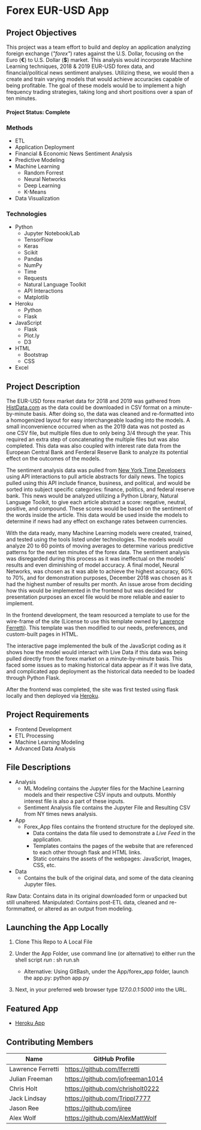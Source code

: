 # Forex EUR-USD App

## Project Objectives
This project was a team effort to build and deploy an application analyzing foreign exchange (_"forex"_) rates against the U.S. Dollar, focusing on the Euro (**€**) to U.S. Dollar (**$**) market. This analysis would incorporate Machine Learning techniques, 2018 & 2019 EUR-USD forex data, and financial/political news sentiment analyses. Utilizing these, we would then a create and train varying models that would achieve accuracies capable of being profitable. The goal of these models would be to implement a high frequency trading strategies, taking long and short positions over a span of ten minutes.

#### Project Status: Complete

### Methods
* ETL
* Application Deployment
* Financial & Economic News Sentiment Analysis
* Predictive Modeling
* Machine Learning
    * Random Forrest
    * Neural Networks
    * Deep Learning
    * K-Means
* Data Visualization

### Technologies
* Python 
    * Jupyter Notebook/Lab
    * TensorFlow
    * Keras
    * Scikit
    * Pandas
    * NumPy
    * Time
    * Requests
    * Natural Language Toolkit
    * API Interactions
    * Matplotlib
* Heroku
    * Python
    * Flask
* JavaScript
    * Flask
    * Plot.ly
    * D3
* HTML
    * Bootstrap
    * CSS
* Excel

## Project Description
The EUR-USD forex market data for 2018 and 2019 was gathered from [HistData.com](https://www.histdata.com/download-free-forex-data/) as the data could be downloaded in CSV format on a minute-by-minute basis. After doing so, the data was cleaned and re-formatted into a homogenized layout for easy interchangeable loading into the models. A small inconvenience occurred when as the 2019 data was not posted as one CSV file, but multiple files due to only being 3/4 through the year. This required an extra step of concatenating the multiple files but was also completed. This data was also coupled with interest rate data from the European Central Bank and Ferderal Reserve Bank to analyze its potential effect on the outcomes of the models.

The sentiment analysis data was pulled from [New York Time Developers](https://developer.nytimes.com/) using API interactions to pull article abstracts for daily news. The topics pulled using this API include finance, business, and political, and would be sorted into subject specific categories: finance, politics, and federal reserve bank. This news would be analyzed utilizing a Python Library, Natural Language Toolkit, to give each article abstract a score: negative, neutral, positive, and compound. These scores would be based on the sentiment of the words inside the article. This data would be used inside the models to determine if news had any effect on exchange rates between currencies. 

With the data ready, many Machine Learning models were created, trained, and tested using the tools listed under technologies. The models would analyze 20 to 60 points of moving averages to determine various predictive patterns for the next ten minutes of the forex data. The sentiment analysis was disregarded during this process as it was ineffectual on the models' results and even diminishing of model accuracy. A final model, Neural Networks, was chosen as it was able to achieve the highest accuracy, 60% to 70%, and for demonstration purposes, December 2018 was chosen as it had the highest number of results per month. An issue arose from deciding how this would be implemented in the frontend but was decided for presentation purposes an excel file would be more reliable and easier to implement.

In the frontend development, the team resourced a template to use for the wire-frame of the site (License to use this template owned by [Lawrence Ferretti](https://github.com/lferretti)). This template was then modified to our needs, preferences, and custom-built pages in HTML.

The interactive page implemented the bulk of the JavaScript coding as it shows how the model would interact with Live Data if this data was being pulled directly from the forex market on a minute-by-minute basis. This faced some issues as to making historical data appear as if it was live data, and complicated app deployment as the historical data needed to be loaded through Python Flask.

After the frontend was completed, the site was first tested using flask locally and then deployed via [Heroku](https://millionairemaker.herokuapp.com/).

## Project Requirements

- Frontend Development
- ETL Processing
- Machine Learning Modeling
- Advanced Data Analysis

## File Descriptions



* Analysis
    * ML Modeling contains the Jupyter files for the Machine Learning models and their respective CSV inputs and outputs. Monthly interest file is also a part of these inputs. 
    * Sentiment Analysis file contains the Jupyter File and Resulting CSV from NY times news analysis.
* App 
    * Forex_App files contains the frontend structure for the deployed site.
        * Data contains the data file used to demonstrate a _Live Feed_ in the application.
        * Templates contains the pages of the website that are referenced to each other through flask and HTML links.
        * Static contains the assets of the webpages: JavaScript, Images, CSS, etc.
* Data
    * Contains the bulk of the original data, and some of the data cleaning Jupyter files. 

Raw Data: Contains data in its original downloaded form or unpacked but still unaltered. 
Manipulated: Contains post-ETL data, cleaned and re-formmatted, or altered as an output from modeling.


## Launching the App Locally

1. Clone This Repo to A Local File

2. Under the App Folder, use command line (or alternative) to either run the shell script _run_ : sh run.sh

    * Alternative: Using GitBash, under the App/forex_app folder, launch the app.py: python app.py

3. Next, in your preferred web browser type _127.0.0.1:5000_ into the URL.

## Featured App
* [Heroku App](https://millionairemaker.herokuapp.com/)

## Contributing Members

|Name     | GitHub Profile |
|---------|----------------|
| Lawrence Ferretti | https://github.com/lferretti |
| Julian Freeman | https://github.com/jofreeman1014 |
| Chris Holt | https://github.com/chrisholt0222 |
| Jack Lindsay | https://github.com/Trippl7777 |
| Jason Ree | https://github.com/jjree |
| Alex Wolf | https://github.com/AlexMattWolf |


